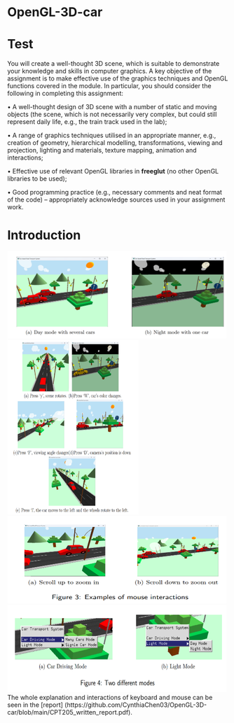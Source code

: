 # OpenGL-3D-car
Test
=====
You will create a well-thought 3D scene, which is suitable to demonstrate your knowledge and skills in computer graphics. A key objective of the assignment is to make effective use of the graphics techniques 
and OpenGL functions covered in the module. In particular, you should consider the following in completing this assignment:

• A well-thought design of 3D scene with a number of static and moving objects (the scene, which is not necessarily very complex, but could still represent daily life, e.g., the train track used in the lab);

• A range of graphics techniques utilised in an appropriate manner, e.g., creation of geometry, hierarchical modelling, transformations, viewing and projection, lighting and materials, texture 
mapping, animation and interactions;

• Effective use of relevant OpenGL libraries in **freeglut** (no other OpenGL libraries to be used);

• Good programming practice (e.g., necessary comments and neat format of the code) – appropriately acknowledge sources used in your assignment work.

Introduction
=====

<img src="rendering_figures/1.png" alt="Your Image" width="500" height="200">

<img src="rendering_figures/2.png" alt="Your Image" width="300" height="400">

<img src="rendering_figures/3.png" alt="Your Image" width="500" height="200">

<img src="rendering_figures/4.png" alt="Your Image" width="500" height="200">
The whole explanation and interactions of keyboard and mouse can be seen in the [report] (https://github.com/CynthiaChen03/OpenGL-3D-car/blob/main/CPT205_written_report.pdf).

